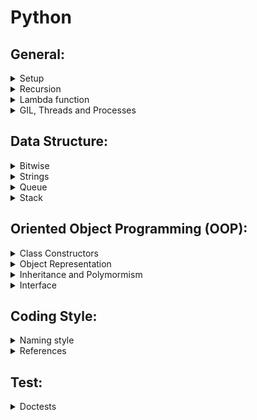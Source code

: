 # Python

## General:

<details>
<summary>Setup</summary>

- Installing Python 3.7:

- Make a python file executable:
  - Set the process to interpret our scripts by setting a **shebang** at the top of the *.py* file: `#!/usr/bin/env python3.7`
  - In the terminal, run the command: `$ chmod +x file_name.py`
  - In the terminal, run our python code by: `$ .\fileName.py`
- Adding scripts to our `$PATH`:
  - Create a folder where reusable modules (scripts) are stored
  - Add this folder to the $PATH in our `.bashrc`
  - E.g. `export PATH=$PATH:$HOME/bin`

</details>

<details>
<summary>Recursion</summary>

- Recursion depth default limit is rather low
- To raise it: `sys.setrecursionlimit(10**7)`
- To take advantage of bigger stack, we have to launch a new thread (see thread)
- Python doesn't support **tail-call optimization**
- For more details:
    - Python doc [Set Recusion Limit](https://docs.python.org/3.7/library/sys.html#sys.getrecursionlimit)
    - [Tail Recursion](https://chrispenner.ca/posts/python-tail-recursion)

</details>

<details>
<summary>Lambda function</summary>

- It's an anonymous function
- It can take any number of arguments, but can only have one expression
- Its syntax is: `lambda arguments : expression`
- E.g.1: A lambda function that adds 10 to the number passed in as an argument, and print the result:
  `x = lambda a : a + 10
   print(x(5))`
- E.g.2: A lambda function that is inside an hashmap and do an operation depending on the hashkey:
  `
    operators = {
      "+": lambda a, b: a + b,
      "-": lambda a, b: a - b,
      "/": lambda a, b: int(a / b),
      "*": lambda a, b: a * b
    }

    print(operators["+"](1, 2)) # returns 3

  `

</details>

<details>
<summary>GIL, Threads and Processes</summary>

- **GIL** (**Global Interpreter Lock**): 
  - In CPython, it's a mutex that protects accss to Python objects
  - It prevents multiple threads from executing Python bytecodes at once
  - It's necessary because CPython's memory management is not thread-safe 
  - In fact, CPython counts the number of references that are pointing to an object
  - It frees memory allocated to an object only when count == 0
- Multi-threading:
  - Multiple threads could be created but only once will be run at a time
  - Library: `threading`
  - Launch a new thread: `threading.Thread(target=worker).start()`
  - Set the size of the thread stack: `threading.stack_size(2**27)`
- Multi-processing:
  - To use a multi-processing approach: you use multiple processes instead of threads
  - Each Python process gets its own Python interpreter and memory space so the GIL won’t be a problem 
  - Library: `from multiprocessing import Pool`
  - Launch a new process pool: `pool = Pool(processes = 2)`
  - Launch a new process: `pool.apply_async(funct,arguments)`
  - Example:
  `
  from multiprocessing import Pool
  import time

  COUNT = 50000000
  def countdown(n):
      while n>0:
          n -= 1

  if __name__ == '__main__':
      pool = Pool(processes=2)
      start = time.time()
      r1 = pool.apply_async(countdown, [COUNT//2])
      r2 = pool.apply_async(countdown, [COUNT//2])
      pool.close()
      pool.join()
      end = time.time()
      print('Time taken in seconds -', end - start)
  `
- For more details:
  - [What is the Python Global Interpreter Lock (GIL)](https://realpython.com/python-gil/)



</details>

## Data Structure:

<details>
<summary>Bitwise</summary>

</details>

<details>
<summary>Strings</summary>

- String object is **immutable**: 
  - An immutable object can't be changed
  - Each time a string is assigned to a variable a new object is created in memory to represent the new value
- String concatenation:
  - To use a list of texts to append to 
  - To use join to convert the list to a string
  -     E.g. 1:
        ''.join(["char" for _ in range(2000)])
  -     E.g. 2:
        text_list = []
        for _ in range(2000):
          text_list.append("char")
        return ''.join(text_list)
  - For more details:
    - [Efficient String Concatenation](https://waymoot.org/home/python_string/)
    - Python [Documentation](https://docs.python.org/3/library/string.html#formatstrings)

</details>

<details>
<summary>Queue</summary>

</details>

<details>
<summary>Stack</summary>

</details>

## Oriented Object Programming (OOP):



<details>
<summary>Class Constructors</summary>

- Have multiple constructors?
  - Add a tuple of anonymous arguments: #args
  - Add a dictionary of named arguments: #kwargs
  - Define `__init__` method as: 
    -     class MyClass():
            def __init__(self, *args, **kwargs):
              default_value = -1
              self.attr1 = kwargs.get('arg1', default_value)
              self.attr2 = kwargs.get('arg2', default_value)
- Instanciate `MyClass` with different arguments:
    -     c1 = MyClass(arg1=1, arg2=2, arg3=3)
          print("C1: ", c1) # C1: 1st. attribute is 1 2nd attribute is 2
          c2 = MyClass(arg2="2")
          print("C2: ", c2) # C2: 1st. attribute is None 2nd attribute is 2
  - E.g., 
    - let's define a function `f` as:
    -     def f(*args, **kwargs):
            print 'args: ', args, ' kwargs: ', kwargs
          
          >>> f('a')
          args:  ('a',)  kwargs:  {}
          >>> f(ar='a')
          args:  ()  kwargs:  {'ar': 'a'}
          >>> f(1,2,param=3)
          args:  (1, 2)  kwargs:  {'param': 3}
- For more details about [calls](https://docs.python.org/3/reference/expressions.html#calls)

</details>

<details>
<summary>Object Representation</summary>
  
- Define `__repr__` method to represent the class' information
-     class MyClass():
            def __init__(self, *args, **kwargs):
              pass

            def __repr__(self):
              return (f"1st. attrubute is {self,attr1} "
                     +f"2nd. attrubute is {self,attr2}")

</details>

<details>
<summary>Inheritance and Polymormism</summary>

- To create a subclass:
  ```
    class SubClass(SuperClass):
          # data fields
          # instance methods
  ```
- Example:
  ```
    class A:
      def __init__(self, a, b):
        self.__a = a # __a is private to the class A
        self._b = b # _b is internal to the class A

      def get_a(self):
        return self.__a
      
      def method_1(self):
        # abstract method
        pass
      
  ```
  ```
    def B(A):
      def __init__(self, a, b, c):
        super.__init__(a, b)

        self.c = c # public

      def method_1(self):
        # override method 1
        return self.get_a() + self._b + self.c
      
  ```

- `isinstance()` method:
    ```
      obj_a = A(1, 2)
      isinstance(obj_a, A) # True

      obj_a = B(1, 2)
      isinstance(obj_a, B) # True

    ```

</details>

<details>
<summary>Interface</summary>

</details>

## Coding Style:

<details>
<summary>Naming style</summary>

- Single Leading Underscore:
  - `_attr` or `_method` 
  - This attribute or method is intended for internal use
- Single Trailing Underscore:
  - `var_`
  - Sometimes the most fitting name for a variable is already taken by a keyword. 
  - For example, names like `class` or `def` or `dict` can't be used as variable names
  - In this case, we can break the naming confilct by adding a trailing underscor: `clss_` or `def_` or `dict_`
-  Single Underscore:
  - `_`: it's sometimes used as a name to indicate that a variable is temporary or insignificant
  ```
    for _ in range(32):
      print('Hello, World.')
  ```
- Double Leading Underscore (***dunder*** prefix):
  - `__attr` or `__method`
  - It's also called ***name mangling***
  - It causes the Python interpreter to rewrite the attribute name in order to avoid naming conflicts in subclasses
  - It's used to implement a sort of weak privacy
  - These attributes/methods **aren't accessible** outside out their class by `obj.__attr_name` or `obj.__attr_name`
- Double Leading and Trailing Underscore:
  - `__var__`
  - It indicates special methods defined by the Python language.
  - Avoid this naming scheme for your own attributes.
- [The Meaning of Underscores in Python](https://dbader.org/blog/meaning-of-underscores-in-python)

</details>

<details>
<summary>References</summary>

- [PEP 8 style](https://pep8.org)
- [Google Python Style Guide](http://google.github.io/styleguide/pyguide)

</details>

## Test:

<details>
<summary>Doctests</summary>

- We could add **doctest** in the **docstring** of a function or method
  -     class MyClass:
          def __init(self, a, b):
            self.val_1 = a
            self.val_2 = b
          
          def val_addition(self)
            """
            The function description

            doctest:
            >>>instance = MyClass(1,2)
            >>>instance.val_addition()
            3
            """

            return self.val_1 + self.val_2
  - To run the doctest: `python3.7 -m doctest -v my_class.py`
  - It's a best practice to add doctest within  a docstring
    - What if we need more than 1 test case?
    - Todo: To check for more details

</details>